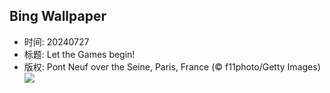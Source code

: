 ## Bing Wallpaper
- 时间: 20240727
- 标题: Let the Games begin!
- 版权: Pont Neuf over the Seine, Paris, France (© f11photo/Getty Images)
![](https://cn.bing.com/th?id=OHR.PontNeuf_EN-US5735328254_UHD.jpg&rf=LaDigue_UHD.jpg&pid=hp&w=3840&h=2160&rs=1&c=4)
